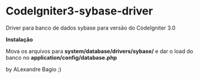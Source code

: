 # CodeIgniter3-sybase-driver

Driver para banco de dados sybase para versão do CodeIgniter 3.0

**Instalação**

Mova os arquivos para **system/database/drivers/sybase/** e dar o load do banco no **application/config/database.php**

by ALexandre Bagio ;)
